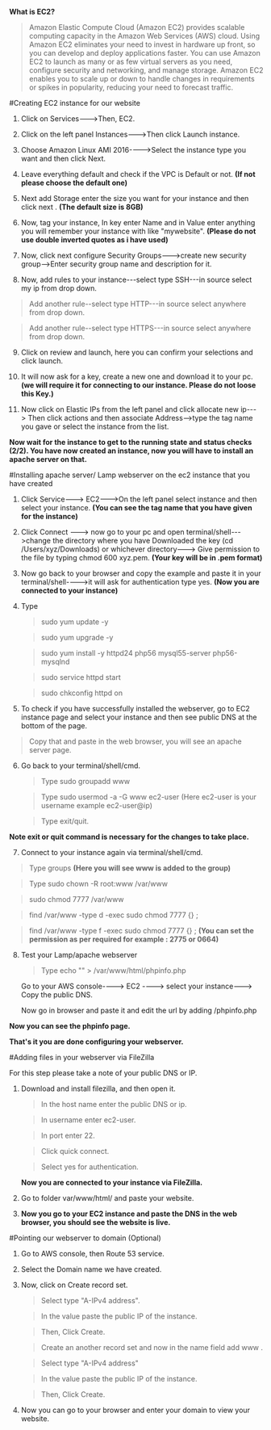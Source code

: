 <b>What is EC2? </b>

>Amazon Elastic Compute Cloud (Amazon EC2) provides scalable computing capacity in the Amazon Web Services (AWS) cloud. Using Amazon EC2 eliminates your need to invest in hardware up front, so you can develop and deploy applications faster. You can use Amazon EC2 to launch as many or as few virtual servers as you need, configure security and networking, and manage storage. Amazon EC2 enables you to scale up or down to handle changes in requirements or spikes in popularity, reducing your need to forecast traffic.


#Creating EC2 instance for our website


1. Click on Services--->Then, EC2.

2. Click on the left panel Instances--->Then click Launch instance.

3. Choose Amazon Linux AMI 2016---->Select the instance type you want and then click Next.

4. Leave everything default and check if the VPC is Default or not.
<b>(If not please choose the default one)</b>

5. Next add Storage enter the size you want for your instance and then click next .
<b>(The default size is 8GB)</b>

6. Now, tag your instance, In key enter Name and in Value enter anything you will remember your instance with like "mywebsite".
<b>(Please do not use double inverted quotes as i have used)</b>

7. Now, click next configure Security Groups--->create new security group-->Enter security group name and description for it.

8. Now, add rules to your instance---select type SSH---in source select my ip from drop down.
   
 >   Add another rule--select type HTTP---in source select anywhere from drop down.
   
 >   Add another rule--select type HTTPS---in source select anywhere from drop down.

9. Click on review and launch, here you can confirm your selections and click launch.

10. It will now ask for a key, create a new one and download it to your pc.
<b>(we will require it for connecting to our instance. Please do not loose this Key.)</b>

11. Now click on Elastic IPs from the left panel and click allocate new ip---> Then click actions and then associate Address-->type the tag name you gave or select the instance from the list.


<b>Now wait for the instance to get to the running state and status checks (2/2).
You have now created an instance, now you will have to install an apache server on that.</b>


#Installing apache server/ Lamp webserver on the ec2 instance that you have created


1. Click Service---> EC2--->On the left panel select instance and then select your instance.
<b>(You can see the tag name that you have given for the instance)</b>

2. Click Connect ---> now go to your pc and open terminal/shell--->change the directory where you have Downloaded the key (cd /Users/xyz/Downloads) or whichever directory---> Give permission to the file by typing chmod 600 xyz.pem.
<b>(Your key will be in .pem format)</b>

3. Now go back to your browser and copy the example and paste it in your terminal/shell---->it will ask for authentication type yes.
<b>(Now you are connected to your instance)</b>

4. Type 
   
   > sudo yum update -y

   > sudo yum upgrade -y
   
   > sudo yum install -y httpd24 php56 mysql55-server php56-mysqlnd
   
   > sudo service httpd start
   
   > sudo chkconfig httpd on

5. To check if you have successfully installed the webserver, go to EC2 instance page and select your instance and then see public DNS at the bottom of the page.
   
  >  Copy that and paste in the web browser, you will see an apache server page.

6. Go back to your terminal/shell/cmd.
   
   > Type sudo groupadd www
   
   > Type sudo usermod -a -G www ec2-user
   (Here ec2-user is your username example ec2-user@ip)
   
   > Type exit/quit.
   
  <b> Note exit or quit command is necessary for the changes to take place.</b>

7. Connect to your instance again via terminal/shell/cmd.
    
  >  Type groups
   <b>(Here you will see www is added to the group)</b>
    
   > Type sudo chown -R root:www /var/www
    
   > sudo chmod 7777 /var/www
    
   > find /var/www -type d -exec sudo chmod 7777 {} \;
    
   > find /var/www -type f -exec sudo chmod 7777 {} \;
   <b>(You can set the permission as per required for example : 2775 or 0664)</b>

8. Test your Lamp/apache webserver
    
   > Type echo "<?php phpinfo(); ?>" > /var/www/html/phpinfo.php
   
   Go to your AWS console----> EC2 ----> select your instance---> Copy the public DNS.
   
   Now go in browser and paste it and edit the url by adding /phpinfo.php
   
  <b> Now you can see the phpinfo page.
   
   That's it you are done configuring your webserver.
</b>

#Adding files in your webserver via FileZilla


For this step please take a note of your public DNS or IP.

1. Download and install filezilla, and then open it.
      
   > In the host name enter the public DNS or ip.
      
   > In username enter ec2-user.
      
   > In port enter 22.
      
   > Click quick connect.
      
   > Select yes for authentication.

   <b>Now you are connected to your instance via FileZilla.</b>

2. Go to folder var/www/html/ and paste your website.

3. <b>Now you go to your EC2 instance and paste the DNS in the web browser, you should see the website is live.</b>


#Pointing our webserver to domain (Optional)

1. Go to AWS console, then Route 53 service.

2. Select the Domain name we have created.

3. Now, click on Create record set.


   > Select type "A-IPv4 address".
      
   >   In the value paste the public IP of the instance.
      
   >   Then, Click Create.
      
   >   Create an another record set and now in the name field add www .
      
   >  Select type "A-IPv4 address"
      
   >   In the value paste the public IP of the instance.
      
   >  Then, Click Create.
   
4. Now you can go to your browser and enter your domain to view your website.
